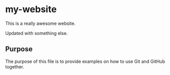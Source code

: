 # my-website

This is a really awesome website.

Updated with something else.

## Purpose
The purpose of this file is to provide examples
on how to use Git and GitHub together.
